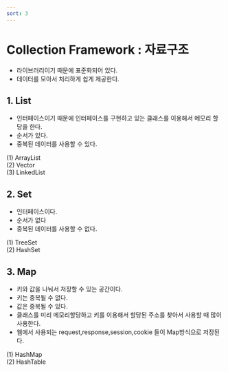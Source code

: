 ```yaml
---
sort: 3
---
```


# Collection Framework : 자료구조

- 라이브러리이기 때문에 표준화되어 있다.
- 데이터를 모아서 처리하게 쉽게 제공한다.

## 1. List
- 인터페이스이기 때문에 인터페이스를 구현하고 있는 클래스를 이용해서 메모리 할당을 한다.
- 순서가 있다.
- 중복된 데이터를 사용할 수 있다.<br>

(1) ArrayList <br>
(2) Vector <br>
(3) LinkedList <br>

## 2. Set
- 인터페이스이다.
- 순서가 없다
- 중복된 데이터를 사용할 수 없다.

(1) TreeSet <br>
(2) HashSet <br>


## 3. Map
- 키와 값을 나눠서 저장할 수 있는 공간이다.
- 키는 중복될 수 없다.
- 값은 중복될 수 있다.
- 클래스를 미리 메모리할당하고 키를 이용해서 할당된 주소를 찾아서 사용할 때 많이 사용한다.
- 웹에서 사용되는 request,response,session,cookie 들이 Map방식으로 저장된다.

(1) HashMap<br>
(2) HashTable<br>
